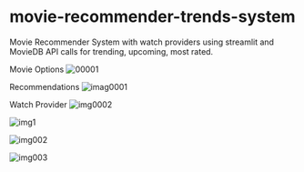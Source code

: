 # movie-recommender-trends-system
Movie Recommender System with watch providers using streamlit and MovieDB API calls for trending, upcoming, most rated.

Movie Options
![00001](https://user-images.githubusercontent.com/63490367/180493580-12b1015a-5bc2-41b2-8396-c87abbf9ef9b.png)

Recommendations
![imag0001](https://user-images.githubusercontent.com/63490367/180493121-892ac436-e88a-4a97-8175-fc2691cd6a4e.png)

Watch Provider
![img0002](https://user-images.githubusercontent.com/63490367/180493132-f31c2b36-cf6b-477d-93ef-2709c1b8733d.png)


![img1](https://user-images.githubusercontent.com/63490367/180493129-0d0ff2c2-00fe-4172-93c4-2ec534d304d8.png)

![img002](https://user-images.githubusercontent.com/63490367/180493133-33df7c2d-d065-4d86-a35a-dfc88548155c.png)

![img003](https://user-images.githubusercontent.com/63490367/180493137-1d9188e9-3558-4156-b020-c9d0597ece48.png)
